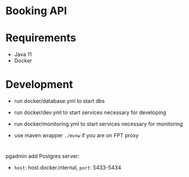 # Booking API

# Requirements
- Java 11
- Docker

# Development
- run docker/database.yml to start dbs
- run docker/dev.yml to start services necessary for developing
- run docker/monitoring.yml to start services necessary for monitoring

- use maven wrapper `./mvnw` if you are on FPT proxy

# 
pgadmin add Postgres server:
- `host`: host.docker.internal, `port`: 5433-5434

